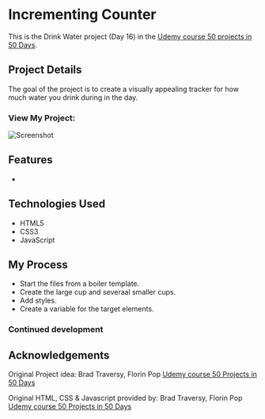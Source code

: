 # Incrementing Counter

This is the Drink Water project (Day 16) in the [Udemy course 50 projects in 50 Days](https://www.udemy.com/course/50-projects-50-days/?src=sac&kw=50+projects+50+days).

## Project Details

The goal of the project is to create a visually appealing tracker for how much water you drink during in the day. 

### View My Project:

![Screenshot]()

## Features

- 

## Technologies Used

- HTML5
- CSS3
- JavaScript

## My Process

- Start the files from a boiler template.
- Create the large cup and severaal smaller cups.
- Add styles.
- Create a variable for the target elements.

### Continued development


## Acknowledgements

Original Project idea: Brad Traversy, Florin Pop [Udemy course 50 Projects in 50 Days](https://www.udemy.com/course/50-projects-50-days/?src=sac&kw=50+projects+50+days)

Original HTML, CSS & Javascript provided by: Brad Traversy, Florin Pop [Udemy course 50 Projects in 50 Days](https://www.udemy.com/course/50-projects-50-days/?src=sac&kw=50+projects+50+days)